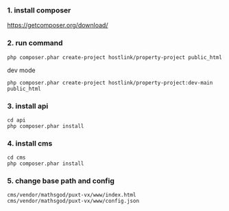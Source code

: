 ### 1. install composer
https://getcomposer.org/download/

### 2. run command
```
php composer.phar create-project hostlink/property-project public_html
```

dev mode
```
php composer.phar create-project hostlink/property-project:dev-main public_html
```



### 3. install api
```
cd api
php composer.phar install
```


### 4. install cms
```
cd cms
php composer.phar install
```

### 5. change base path and config
```
cms/vendor/mathsgod/puxt-vx/www/index.html
cms/vendor/mathsgod/puxt-vx/www/config.json
```



